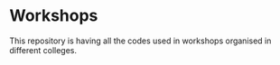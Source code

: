 # Workshops
This repository is having all the codes used in workshops organised in different colleges.
